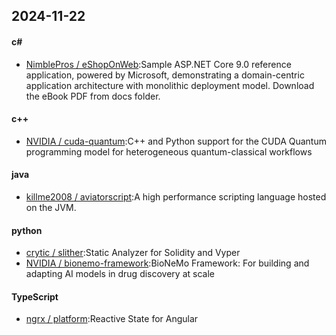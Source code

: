 ## 2024-11-22
#### c#
* [NimblePros / eShopOnWeb](https://github.com/NimblePros/eShopOnWeb):Sample ASP.NET Core 9.0 reference application, powered by Microsoft, demonstrating a domain-centric application architecture with monolithic deployment model. Download the eBook PDF from docs folder.
#### c++
* [NVIDIA / cuda-quantum](https://github.com/NVIDIA/cuda-quantum):C++ and Python support for the CUDA Quantum programming model for heterogeneous quantum-classical workflows
#### java
* [killme2008 / aviatorscript](https://github.com/killme2008/aviatorscript):A high performance scripting language hosted on the JVM.
#### python
* [crytic / slither](https://github.com/crytic/slither):Static Analyzer for Solidity and Vyper
* [NVIDIA / bionemo-framework](https://github.com/NVIDIA/bionemo-framework):BioNeMo Framework: For building and adapting AI models in drug discovery at scale
#### TypeScript
* [ngrx / platform](https://github.com/ngrx/platform):Reactive State for Angular
